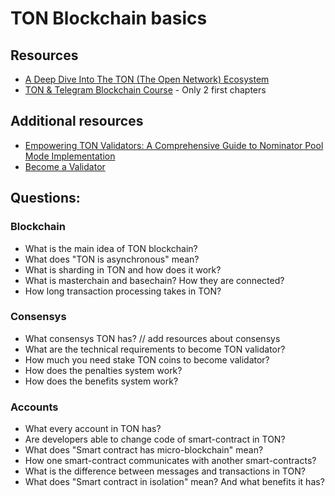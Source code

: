 # TON Blockchain basics

## Resources

* [A Deep Dive Into The TON (The Open Network) Ecosystem](https://okxventures.medium.com/a-deep-dive-into-the-ton-the-open-network-ecosystem-34376fdd6082)
* [TON & Telegram Blockchain Сourse](https://stepik.org/course/176754/syllabus) - Only 2 first chapters

## Additional resources

* [Empowering TON Validators: A Comprehensive Guide to Nominator Pool Mode Implementation](https://tonresear.ch/t/empowering-ton-validators-a-comprehensive-guide-to-nominator-pool-mode-implementation/123)
* [Become a Validator](https://ton.org/validators)



## Questions:

### Blockchain

* What is the main idea of TON blockchain?
* What does "TON is asynchronous" mean?
* What is sharding in TON and how does it work?
* What is masterchain and basechain? How they are connected?
* How long transaction processing takes in TON?

### Consensys

* What consensys TON has? // add resources about consensys
* What are the technical requirements to become TON validator?
* How much you need stake TON coins to become validator?
* How does the penalties system work?
* How does the benefits system work?
 
### Accounts
* What every account in TON has?
* Are developers able to change code of smart-contract in TON?
* What does "Smart contract has micro-blockchain" mean?
* How one smart-contract communicates with another smart-contracts?
* What is the difference between messages and transactions in TON?
* What does "Smart contract in isolation" mean? And what benefits it has?
